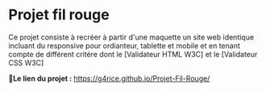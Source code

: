 
# **Projet fil rouge**

Ce projet consiste à recréer à partir d'une maquette un site web identique incluant du responsive pour ordianteur, tablette et mobile et en tenant compte de différent critére dont le  [Validateur HTML W3C] et le [Validateur CSS W3C]

**📝Le lien du projet :** https://g4rice.github.io/Projet-Fil-Rouge/
